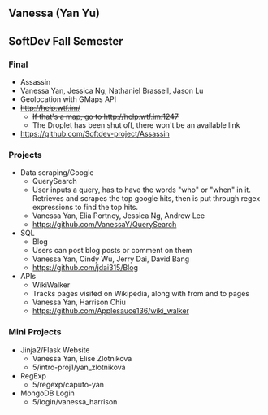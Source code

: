 Vanessa (Yan Yu)
----------------
SoftDev Fall Semester
---------------------
### Final
* Assassin
* Vanessa Yan, Jessica Ng, Nathaniel Brassell, Jason Lu
* Geolocation with GMaps API
* ~~http://help.wtf.im/~~
    * ~~If that's a map, go to http://help.wtf.im:1247~~
    * The Droplet has been shut off, there won't be an available link
* https://github.com/Softdev-project/Assassin

### Projects
* Data scraping/Google
    * QuerySearch
    * User inputs a query, has to have the words "who" or "when" in it. Retrieves and scrapes the top google hits, then is put through regex expressions to find the top hits.
    * Vanessa Yan, Elia Portnoy, Jessica Ng, Andrew Lee
    * https://github.com/VanessaY/QuerySearch
* SQL
    * Blog
    * Users can post blog posts or comment on them
    * Vanessa Yan, Cindy Wu, Jerry Dai, David Bang
    * https://github.com/jdai315/Blog
* APIs
    * WikiWalker
    * Tracks pages visited on Wikipedia, along with from and to pages
    * Vanessa Yan, Harrison Chiu
    * https://github.com/Applesauce136/wiki_walker

### Mini Projects
* Jinja2/Flask Website
    * Vanessa Yan, Elise Zlotnikova
    * 5/intro-proj1/yan_zlotnikova
* RegExp
    * 5/regexp/caputo-yan
* MongoDB Login
    * 5/login/vanessa_harrison

